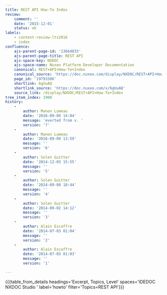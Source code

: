 ```yaml
---
title: REST API How-To Index
review:
    comment: ''
    date: '2015-12-01'
    status: ok
labels:
    - content-review-lts2016
    - index
confluence:
    ajs-parent-page-id: '13664833'
    ajs-parent-page-title: REST API
    ajs-space-key: NXDOC
    ajs-space-name: Nuxeo Platform Developer Documentation
    canonical: REST+API+How-To+Index
    canonical_source: 'https://doc.nuxeo.com/display/NXDOC/REST+API+How-To+Index'
    page_id: '19793386'
    shortlink: 6gUuAQ
    shortlink_source: 'https://doc.nuxeo.com/x/6gUuAQ'
    source_link: /display/NXDOC/REST+API+How-To+Index
tree_item_index: 1900
history:
    -
        author: Manon Lumeau
        date: '2016-09-09 14:04'
        message: 'everted from v. '
        version: '7'
    -
        author: Manon Lumeau
        date: '2016-09-09 13:59'
        message: ''
        version: '6'
    -
        author: Solen Guitter
        date: '2014-12-03 15:55'
        message: ''
        version: '5'
    -
        author: Solen Guitter
        date: '2014-09-08 18:44'
        message: ''
        version: '4'
    -
        author: Solen Guitter
        date: '2014-09-02 14:12'
        message: ''
        version: '3'
    -
        author: Alain Escaffre
        date: '2014-07-03 01:04'
        message: ''
        version: '2'
    -
        author: Alain Escaffre
        date: '2014-07-03 01:03'
        message: ''
        version: '1'

---
```

{{{table_from_details headings='Excerpt, Topics, Level' spaces='IDEDOC NXDOC Studio ' label='howto' filter='Topics=REST API'}}}

